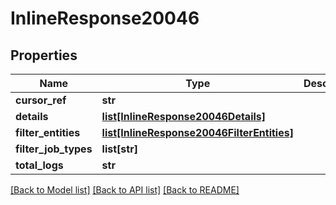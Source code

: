 # InlineResponse20046

## Properties
Name | Type | Description | Notes
------------ | ------------- | ------------- | -------------
**cursor_ref** | **str** |  | [optional] 
**details** | [**list[InlineResponse20046Details]**](InlineResponse20046Details.md) |  | [optional] 
**filter_entities** | [**list[InlineResponse20046FilterEntities]**](InlineResponse20046FilterEntities.md) |  | [optional] 
**filter_job_types** | **list[str]** |  | [optional] 
**total_logs** | **str** |  | [optional] 

[[Back to Model list]](../README.md#documentation-for-models) [[Back to API list]](../README.md#documentation-for-api-endpoints) [[Back to README]](../README.md)


